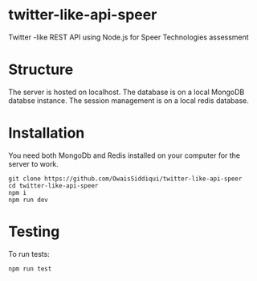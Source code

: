 # twitter-like-api-speer
Twitter -like REST API using Node.js for Speer Technologies assessment

# Structure
The server is hosted on localhost. The database is on a local MongoDB databse instance. The session management is on a local redis database.

# Installation
You need both MongoDb and Redis installed on your computer for the server to work.
```
git clone https://github.com/OwaisSiddiqui/twitter-like-api-speer
cd twitter-like-api-speer
npm i
npm run dev
```

# Testing
To run tests:
```
npm run test
```
